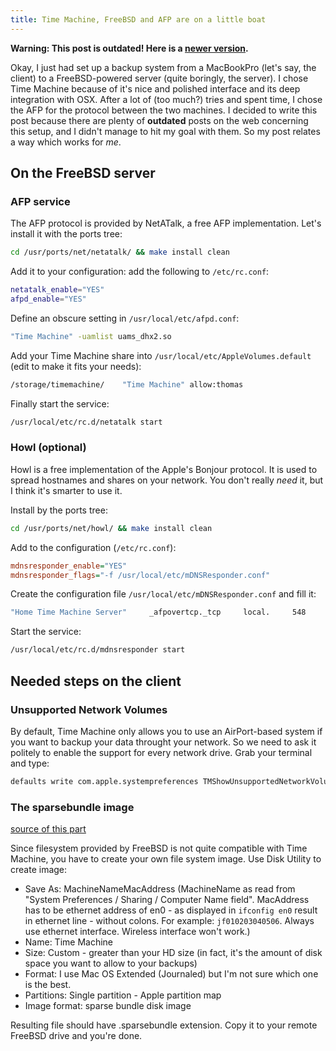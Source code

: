 ```yaml
--- 
title: Time Machine, FreeBSD and AFP are on a little boat
---
```


**Warning: This post is outdated! Here is a [newer
version](http://thomas.pelletier.im/2012/01/freebsd-afp-timemachine-updated/).**

Okay, I just had set up a backup system from a MacBookPro (let's say, the
client) to a FreeBSD-powered server (quite boringly, the server).  I chose Time
Machine because of it's nice and polished interface and its deep integration
with OSX. After a lot of (too much?) tries and spent time, I chose the AFP for
the protocol between the two machines. I decided to write this post because
there are plenty of **outdated** posts on the web concerning this setup, and
I didn't manage to hit my goal with them. So my post relates a way which works
for *me*.

## On the FreeBSD server

### AFP service

The AFP protocol is provided by NetATalk, a free AFP implementation. Let's
install it with the ports tree:

~~~ bash
cd /usr/ports/net/netatalk/ && make install clean
~~~

Add it to your configuration: add the following to `/etc/rc.conf`:

~~~ bash
netatalk_enable="YES"
afpd_enable="YES"
~~~

Define an obscure setting in `/usr/local/etc/afpd.conf`:

~~~ bash
"Time Machine" -uamlist uams_dhx2.so
~~~

Add your Time Machine share into `/usr/local/etc/AppleVolumes.default` (edit to
make it fits your needs):

~~~ bash
/storage/timemachine/    "Time Machine" allow:thomas
~~~

Finally start the service:

~~~ bash
/usr/local/etc/rc.d/netatalk start
~~~

### Howl (optional)

Howl is a free implementation of the Apple's Bonjour protocol. It is used to
spread hostnames and shares on your network. You don't really *need* it, but
I think it's smarter to use it.

Install by the ports tree:

~~~ bash
cd /usr/ports/net/howl/ && make install clean
~~~

Add to the configuration (`/etc/rc.conf`):

~~~ ini
mdnsresponder_enable="YES"
mdnsresponder_flags="-f /usr/local/etc/mDNSResponder.conf"
~~~

Create the configuration file `/usr/local/etc/mDNSResponder.conf` and fill it:

~~~ bash
"Home Time Machine Server"     _afpovertcp._tcp     local.     548
~~~

Start the service:

~~~ bash
/usr/local/etc/rc.d/mdnsresponder start
~~~

## Needed steps on the client

### Unsupported Network Volumes

By default, Time Machine only allows you to use an AirPort-based system if you
want to backup your data throught your network. So we need to ask it politely
to enable the support for every network drive. Grab your terminal and type:

~~~ bash
defaults write com.apple.systempreferences TMShowUnsupportedNetworkVolumes 1
~~~

### The sparsebundle image

[source of this part](http://jakub.fedyczak.net/post/28)

Since filesystem provided by FreeBSD is not quite compatible with Time Machine,
you have to create your own file system image. Use Disk Utility to create
image:

 - Save As: MachineNameMacAddress (MachineName as read from "System Preferences
   / Sharing / Computer Name field". MacAddress has to be ethernet address of
   en0 - as displayed in `ifconfig en0` result in ethernet line - without
   colons. For example: `jf010203040506`. Always use ethernet interface.
   Wireless interface won't work.)
 - Name: Time Machine
 - Size: Custom - greater than your HD size (in fact, it's the amount of disk
   space you want to allow to your backups)
 - Format: I use Mac OS Extended (Journaled) but I'm not sure which one is the
   best.
 - Partitions: Single partition - Apple partition map
 - Image format: sparse bundle disk image

Resulting file should have .sparsebundle extension. Copy it to your remote
FreeBSD drive and you're done.
